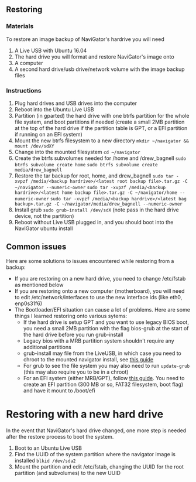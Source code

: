 ## Restoring
### Materials
To restore an image backup of NaviGator's hardrive you will need
1. A Live USB with Ubuntu 16.04
2. The hard drive you will format and restore NaviGator's image onto
3. A computer
4. A second hard drive/usb drive/network volume with the image backup files
### Instructions
1. Plug hard drives and USB drives into the computer
1. Reboot into the Ubuntu Live USB
1. Partition (in gparted) the hard drive with one btrfs partition for the whole file system, and boot partitions if needed (create a small 2MB partition at the top of the hard drive if the partition table is GPT, or a EFI partition if running on an EFI system)
1. Mount the new btrfs filesystem to a new directory ```mkdir ~/navigator && mount /dev/sdXY```
1. Change into the mounted filesystem ```cd ~/navigator```
1. Create the btrfs subvolumes needed for /home and /drew_bagnell ```sudo btrfs subvolume create home``` ```sudo btrfs subvolume create media/drew_bagnell```
1. Restore the tar backup for root, home, and drew_bagnell ```sudo tar -xvpzf /media/<backup hardrive>/<latest root backup file>.tar.gz -C ~/navigator --numeric-owner``` ```sudo tar -xvpzf /media/<backup hardrive>/<latest home backup file>.tar.gz -C ~/navigator/home --numeric-owner``` ```sudo tar -xvpzf /media/<backup hardrive>/<latest bag backup>.tar.gz -C ~/navigator/media/drew_bagnell --numeric-owner```
1. Install grub ```sudo grub-install /dev/sdX``` (note pass in the hard drive device, not the partition)
1. Reboot without Live USB plugged in, and you should boot into the NaviGator ubuntu install

## Common issues
Here are some solutions to issues encountered while restoring from a backup:
* If you are restoring on a new hard drive, you need to change /etc/fstab as mentioned below
* If you are restoring onto a new computer (motherboard), you will need to edit /etc/network/interfaces to use the new interface ids (like eth0, enp0s31f6)
* The Bootloader/EFI situation can cause a lot of problems. Here are some things I learned restoring onto various sytems:
  * If the hard drive is setup GPT and you want to use legacy BIOS boot, you need a small 2MB partition with the flag bios-grub at the start of the hard drive before you run grub-install
  * Legacy bios with a MRB partition system shouldn't require any additional partitions
  * grub-install may file from the LiveUSB, in which case you need to chroot to the mounted navigator install, see [this guide](http://logan.tw/posts/2015/05/17/grub-install-and-btrfs-root-file-system/)
  * For grub to see the file system you may also need to run ```update-grub``` (this may also require you to be in a chroot)
  * For an EFI system (either MRB/GPT), follow [this guide](https://help.ubuntu.com/community/UEFI). You need to create an EFI partition (300 MB or so, FAT32 filesystem, boot flag) and have it mount to /boot/efi
# Restoring with a new hard drive
In the event that NaviGator's hard drive changed, one more step is needed after the restore process to boot the system. 
1. Boot to an Ubuntu Live USB
1. Find the UUID of the system partition where the navigator image is installed ```blkid /dev/sda2```
1. Mount the partition and edit /etc/fstab, changing the UUID for the root partition (and subvolumes) to the new UUID